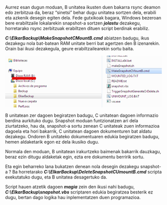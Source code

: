 Aurrez esan dugun moduan, B unitatea ikusten duen bakarra rsync deamon edo zerbitzua da, beraz “sinetsi” behar dugu unitatea sortzen dela, erabili eta azkenik desegin egiten dela. Fede gutxikoak bagara, Windows bezeroan bere erabiltzaile lokalarekin snapshot-a sortzen ***jolastu*** dezakegu, horretarako rsync zerbitzuak erabiltzen dituen script berdinak erabiliz.

***C:\ElkarBackup\MakeSnapshotCMountB.cmd*** abiatzen badugu, ikus dezakegu nola bat-batean RAM unitate berri bat agertzen den B izenarekin. Orain bai ikusi dezakegula, geure erabiltzailearekin sortu baita.

![Clientes y Tareas](../assets/windows2.png)

B unitatean zer dagoen begiratzen badugu, C unitatean dagoen informazio berdina aurkituko dugu. Snapshot moduan funtzionatzen ari dela ziurtatzeko, hau da, snapshot-a sortu zenean C unitateak zuen informazioa dagoela eta hori bakarrik, C unitatean dagoen dokumenturen bat aldatu dezakegu. Ondoren B unitateko dokumentuaren edukia begiratzen badugu, hemen aldaketarik egon ez dela ikusiko dugu.

Normala den moduan, B unitatean irakurtzeko baimenak bakarrik dauzkagu, beraz ezin ditugu aldaketak egin, ezta ere dokumentu berririk sortu.

Eta egin beharreko lana bukatzen denean nola desegin dezakegu snapshot-a ? Ba  horretarako  ***C:\ElkarBackup\DeleteSnapshotCUmountB.cmd*** scripta exekutatuko dugu, eta B unitatea desagertuko da.

Script hauen atzetik dagoen ***magia*** zein den ikusi nahi badugu,  ***C:\ElkarBackup\snapshot.vbs*** scriptaren edukia begiratzea besterik ez dugu, bertan dago logika hau inplementatzen duen programazioa.
